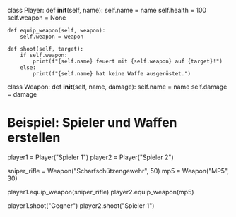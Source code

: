 class Player:
    def __init__(self, name):
        self.name = name
        self.health = 100
        self.weapon = None

    def equip_weapon(self, weapon):
        self.weapon = weapon

    def shoot(self, target):
        if self.weapon:
            print(f"{self.name} feuert mit {self.weapon} auf {target}!")
        else:
            print(f"{self.name} hat keine Waffe ausgerüstet.")

class Weapon:
    def __init__(self, name, damage):
        self.name = name
        self.damage = damage

# Beispiel: Spieler und Waffen erstellen
player1 = Player("Spieler 1")
player2 = Player("Spieler 2")

sniper_rifle = Weapon("Scharfschützengewehr", 50)
mp5 = Weapon("MP5", 30)

player1.equip_weapon(sniper_rifle)
player2.equip_weapon(mp5)

player1.shoot("Gegner")
player2.shoot("Spieler 1")
